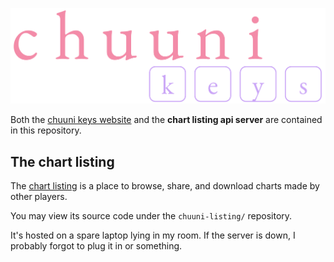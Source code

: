 <p align="center">
    <img src="public/img/logo.png" alt="chuuni keys logo" width="700">
</p>

Both the [chuuni keys website](https://chuuni-keys.troylu.com/) and the **chart listing api server** are contained in this repository.

## The chart listing

The [chart listing](https://chuuni-keys.troylu.com/charts.html) is a place to browse, share, and download charts made by other players.

You may view its source code under the `chuuni-listing/` repository.

It's hosted on a spare laptop lying in my room. If the server is down, I probably forgot to plug it in or something.
